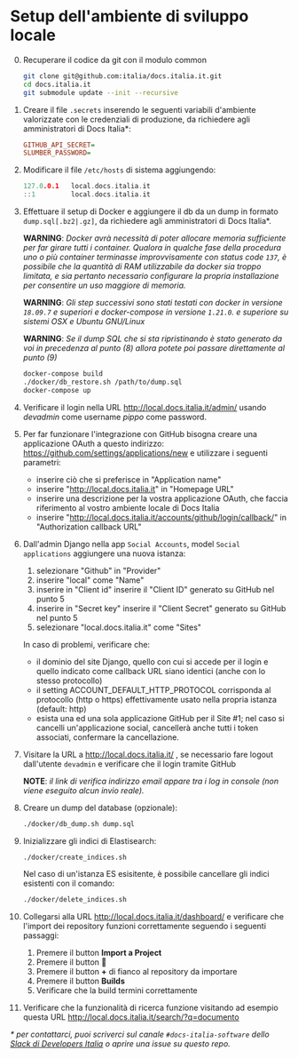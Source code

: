 # Setup dell'ambiente di sviluppo locale

0. Recuperare il codice da git con il modulo common

    ```bash
    git clone git@github.com:italia/docs.italia.it.git
    cd docs.italia.it
    git submodule update --init --recursive
    ```

1. Creare il file `.secrets` inserendo le seguenti variabili d'ambiente valorizzate con le credenziali di produzione, da richiedere agli amministratori di Docs Italia*:

    ```ini
    GITHUB_API_SECRET=
    SLUMBER_PASSWORD=
    ```

2. Modificare il file `/etc/hosts` di sistema aggiungendo:

    ```h
    127.0.0.1   local.docs.italia.it
    ::1         local.docs.italia.it
    ```

3. Effettuare il setup di Docker e aggiungere il db da un dump in formato `dump.sql[.bz2|.gz]`, da richiedere agli amministratori di Docs Italia*.

    **WARNING**: *Docker avrà necessità di poter allocare memoria sufficiente per far girare tutti i container. Qualora in qualche fase della procedura uno o più container terminasse improvvisamente con status code `137`, è possibile che la quantità di RAM utilizzabile da docker sia troppo limitata, e sia pertanto necessario configurare la propria installazione per consentire un uso maggiore di memoria.*

    **WARNING**: *Gli step successivi sono stati testati con docker in versione `18.09.7` e superiori e docker-compose in versione `1.21.0`. e superiore su sistemi OSX e Ubuntu GNU/Linux*

    **WARNING**: *Se il dump SQL che si sta ripristinando è stato generato da voi in precedenza al punto (8) allora potete poi passare direttamente al punto (9)*

    ```bash
    docker-compose build
    ./docker/db_restore.sh /path/to/dump.sql
    docker-compose up
    ```

4. Verificare il login nella URL http://local.docs.italia.it/admin/ usando *devadmin* come username *pippo* come password.

5. Per far funzionare l'integrazione con GitHub bisogna creare una applicazione OAuth a questo indirizzo: https://github.com/settings/applications/new e utilizzare i seguenti parametri:

    - inserire ciò che si preferisce in "Application name"
    - inserire "http://local.docs.italia.it" in "Homepage URL"
    - inserire una descrizione per la vostra applicazione OAuth, che faccia riferimento al vostro ambiente locale di Docs Italia
    - inserire "http://local.docs.italia.it/accounts/github/login/callback/" in "Authorization callback URL"

6. Dall'admin Django nella app `Social Accounts`, model `Social applications` aggiungere una nuova istanza:
    1. selezionare "Github" in "Provider"
    2. inserire "local" come "Name"
    3. inserire in "Client id" inserire il "Client ID" generato su GitHub nel punto 5
    4. inserire in "Secret key" inserire il "Client Secret" generato su GitHub nel punto 5
    5. selezionare "local.docs.italia.it" come "Sites"

    In caso di problemi, verificare che:

    - il dominio del site Django, quello con cui si accede per il login e quello indicato come callback URL siano identici (anche con lo stesso protocollo)
    - il setting ACCOUNT_DEFAULT_HTTP_PROTOCOL corrisponda al protocollo (http o https) effettivamente usato nella propria istanza (default: http)
    - esista una ed una sola applicazione GitHub per il Site #1; nel caso si cancelli un'applicazione social, cancellerà anche tutti i token associati, confermare la cancellazione.

7. Visitare la URL a http://local.docs.italia.it/ , se necessario fare logout dall'utente `devadmin` e verificare che il login tramite GitHub

    **NOTE**: *il link di verifica indirizzo email appare tra i log in console (non viene eseguito alcun invio reale).*

8. Creare un dump del database (opzionale):

    ```bash
    ./docker/db_dump.sh dump.sql
    ```

9. Inizializzare gli indici di Elastisearch:

    ```bash
    ./docker/create_indices.sh
    ```

   Nel caso di un'istanza ES esisitente, è possibile cancellare gli indici esistenti con il comando:

    ```bash
    ./docker/delete_indices.sh
    ```

10. Collegarsi alla URL http://local.docs.italia.it/dashboard/ e verificare che l'import dei repository funzioni correttamente seguendo i seguenti passaggi:

    1. Premere il button **Import a Project**
    2. Premere il button **🔄**
    3. Premere il button **+** di fianco al repository da importare
    4. Premere il button **Builds**
    5. Verificare che la build termini correttamente

11. Verificare che la funzionalità di ricerca funzione visitando ad esempio questa URL http://local.docs.italia.it/search/?q=documento

_* per contattarci, puoi scriverci sul canale `#docs-italia-software` dello [Slack di Developers Italia](https://slack.developers.italia.it/) o aprire una issue su questo repo._
